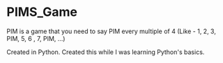# PIMS_Game
PIM is a game that you need to say PIM every multiple of 4 (Like - 1, 2, 3, PIM, 5, 6 , 7, PIM, ...)

Created in Python. Created this while I was learning Python's basics.
